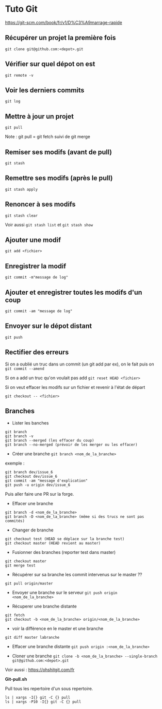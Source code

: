 # Tuto Git
https://git-scm.com/book/fr/v1/D%C3%A9marrage-rapide

## Récupérer un projet la première fois
`git clone git@github.com:<depot>.git`

## Vérifier sur quel dépot on est

`git remote -v`

## Voir les derniers commits

`git log`

## Mettre à jour un projet
`git pull`

Note : git pull = git fetch suivi de git merge

## Remiser ses modifs (avant de pull)
`git stash`

## Remettre ses modifs (après le pull)
`git stash apply`

## Renoncer à ses modifs
`git stash clear`

Voir aussi `git stash list` et `git stash show`


## Ajouter une modif
`git add <fichier>`

## Enregistrer la modif
`git commit -m"message de log"`

## Ajouter et enregistrer toutes les modifs d'un coup
`git commit -am "message de log"`

## Envoyer sur le dépot distant
`git push`

## Rectifier des erreurs

Si on a oublié un truc dans un commit (un git add par ex), on le fait puis on
`git commit --amend`

Si on a add un truc qu'on voulait pas add
`git reset HEAD <fichier>`

Si on veut effacer les modifs sur un fichier et revenir à l'état de départ

`git checkout -- <fichier>`

## Branches

- Lister les banches
```
git branch
git branch -v
git branch --merged (les effacer du coup)
git branch --no-merged (prévoir de les merger ou les effacer)
```

- Créer une branche
`git branch <nom_de_la_branche>`

exemple :

```
git branch dev/issue_6
git checkout dev/issue_6
git commit -am "message d'explication"
git push -u origin dev/issue_6
```

Puis aller faire une PR sur la forge.

- Effacer une branche
```
git branch -d <nom_de_la_branche>
git branch -D <nom_de_la_branche> (même si des trucs ne sont pas commités)
```

- Changer de branche
```
git checkout test (HEAD se déplace sur la branche test)
git checkout master (HEAD revient au master)
```

- Fusionner des branches (reporter test dans master)
```
git checkout master
git merge test
```

- Récupérer sur sa branche les commit intervenus sur le master ??

```
git pull origin/master 
```

- Envoyer une branche sur le serveur
`git push origin <nom_de_la_branche>`

- Récuperer une branche distante
```
git fetch
git checkout -b <nom_de_la_branche> origin/<nom_de_la_branche>
```


- voir la différence en le master et une branche
```
git diff master labranche
```

- Effacer une branche distante
`git push origin :<nom_de_la_branche>`

- Cloner une branche
`git clone -b <nom_de_la_branche> --single-branch git@github.com:<depot>.git`


Voir aussi : https://ohshitgit.com/fr




**Git-pull.sh**

Pull tous les repertoire d'un sous repertoire.

```
ls | xargs -I{} git -C {} pull
ls | xargs -P10 -I{} git -C {} pull
```
